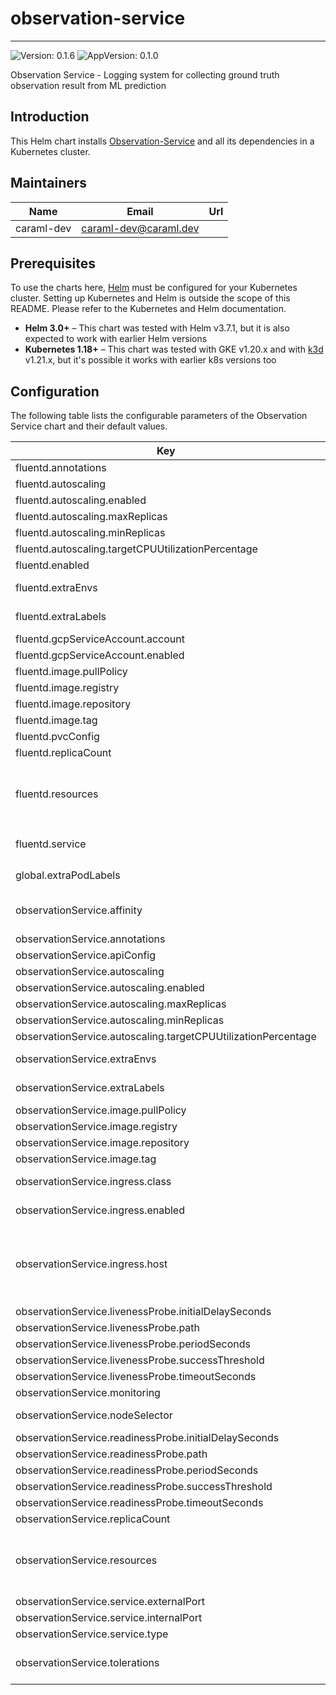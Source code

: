 # observation-service

---
![Version: 0.1.6](https://img.shields.io/badge/Version-0.1.6-informational?style=flat-square)
![AppVersion: 0.1.0](https://img.shields.io/badge/AppVersion-0.1.0-informational?style=flat-square)

Observation Service - Logging system for collecting ground truth observation result from ML prediction

## Introduction

This Helm chart installs [Observation-Service](https://github.com/caraml-dev/observation-service) and all its dependencies in a Kubernetes cluster.

## Maintainers

| Name | Email | Url |
| ---- | ------ | --- |
| caraml-dev | <caraml-dev@caraml.dev> |  |

## Prerequisites

To use the charts here, [Helm](https://helm.sh/) must be configured for your
Kubernetes cluster. Setting up Kubernetes and Helm is outside the scope of
this README. Please refer to the Kubernetes and Helm documentation.

- **Helm 3.0+** – This chart was tested with Helm v3.7.1, but it is also expected to work with earlier Helm versions
- **Kubernetes 1.18+** – This chart was tested with GKE v1.20.x and with [k3d](https://github.com/rancher/k3d) v1.21.x,
but it's possible it works with earlier k8s versions too

## Configuration

The following table lists the configurable parameters of the Observation Service chart and their default values.

| Key | Type | Default | Description |
|-----|------|---------|-------------|
| fluentd.annotations | object | `{}` |  |
| fluentd.autoscaling | object | `{"enabled":false,"maxReplicas":2,"minReplicas":1,"targetCPUUtilizationPercentage":80}` | HPA scaling configuration for Observation Service fluentd |
| fluentd.autoscaling.enabled | bool | `false` | Toggle to enable HPA scaling |
| fluentd.autoscaling.maxReplicas | int | `2` | Maximum replicas for HPA scaling |
| fluentd.autoscaling.minReplicas | int | `1` | Minimum replicas for HPA scaling |
| fluentd.autoscaling.targetCPUUtilizationPercentage | int | `80` | CPU utilization percentage threshold to activate HPA scaling |
| fluentd.enabled | bool | `false` | Flag to toggle deployment of Observation Service fluentd |
| fluentd.extraEnvs | list | `[]` | List of extra environment variables to add to Observation Service fluentd container |
| fluentd.extraLabels | object | `{}` | List of extra labels to add to Observation Service fluentd K8s resources |
| fluentd.gcpServiceAccount.account | string | `""` |  |
| fluentd.gcpServiceAccount.enabled | bool | `false` | Flag to toggle flushing Observation logs to BQ |
| fluentd.image.pullPolicy | string | `"IfNotPresent"` | Docker image pull policy |
| fluentd.image.registry | string | `"ghcr.io"` | Docker registry for Observation Service fluentd image |
| fluentd.image.repository | string | `"caraml-dev/timber/fluentd"` | Docker image repository for Observation Service fluentd |
| fluentd.image.tag | string | `"v0.1.0"` | Docker image tag for Observation Service fluentd |
| fluentd.pvcConfig | object | `{"mountPath":"/cache","name":"cache-volume","storage":"3Gi"}` | PVC configurations for fluentd StatefulSet storage |
| fluentd.replicaCount | int | `1` |  |
| fluentd.resources | object | `{}` | Resources requests and limits for Observation Service fluentd StatefulSet. This should be set according to your cluster capacity and service level objectives. Reference: https://kubernetes.io/docs/concepts/configuration/manage-resources-containers/ |
| fluentd.service | object | `{"externalPort":24224,"internalPort":9880,"multiPort":{"enabled":true},"multiPorts":[{"name":"tcp-input","port":24224,"targetPort":24224},{"name":"http-input","port":9880,"targetPort":9880}],"type":"ClusterIP"}` | Kubernetes Service for fluentd StatefulSet |
| global.extraPodLabels | object | `{}` | Extra pod labels in a map[string]string format, most likely to be used for the costing labels. |
| observationService.affinity | object | `{}` | Assign custom affinity rules to constrain pods to nodes. ref: https://kubernetes.io/docs/concepts/configuration/assign-pod-node/ |
| observationService.annotations | object | `{}` |  |
| observationService.apiConfig | object | `{}` | Observation Service server configuration. |
| observationService.autoscaling | object | `{"enabled":false,"maxReplicas":2,"minReplicas":1,"targetCPUUtilizationPercentage":80}` | HPA scaling configuration for Observation Service |
| observationService.autoscaling.enabled | bool | `false` | Toggle to enable HPA scaling |
| observationService.autoscaling.maxReplicas | int | `2` | Maximum replicas for HPA scaling |
| observationService.autoscaling.minReplicas | int | `1` | Minimum replicas for HPA scaling |
| observationService.autoscaling.targetCPUUtilizationPercentage | int | `80` | CPU utilization percentage threshold to activate HPA scaling |
| observationService.extraEnvs | list | `[]` | List of extra environment variables to add to Observation Service server container |
| observationService.extraLabels | object | `{}` | List of extra labels to add to Observation Service K8s resources |
| observationService.image.pullPolicy | string | `"IfNotPresent"` | Docker image pull policy |
| observationService.image.registry | string | `"ghcr.io"` | Docker registry for Observation Service image |
| observationService.image.repository | string | `"caraml-dev/timber/observation-service"` | Docker image repository for Observation Service |
| observationService.image.tag | string | `"v0.0.0-build.15-b8afdb5"` | Docker image tag for Observation Service |
| observationService.ingress.class | string | `""` | Ingress class annotation to add to this Ingress rule, useful when there are multiple ingress controllers installed |
| observationService.ingress.enabled | bool | `false` | Enable ingress to provision Ingress resource for external access to Observation Service |
| observationService.ingress.host | string | `""` | Set host value to enable name based virtual hosting. This allows routing HTTP traffic to multiple host names at the same IP address. If no host is specified, the ingress rule applies to all inbound HTTP traffic through the IP address specified. https://kubernetes.io/docs/concepts/services-networking/ingress/#name-based-virtual-hosting |
| observationService.livenessProbe.initialDelaySeconds | int | `60` | Liveness probe delay and thresholds |
| observationService.livenessProbe.path | string | `"/v1/internal/health/live"` | HTTP path for liveness check |
| observationService.livenessProbe.periodSeconds | int | `10` |  |
| observationService.livenessProbe.successThreshold | int | `1` |  |
| observationService.livenessProbe.timeoutSeconds | int | `5` |  |
| observationService.monitoring | object | `{"baseURL":"/v1/metrics","enabled":false}` | Service Monitor configuration for Observation Service |
| observationService.nodeSelector | object | `{}` | Define which nodes the pods are scheduled on. ref: https://kubernetes.io/docs/user-guide/node-selection/ |
| observationService.readinessProbe.initialDelaySeconds | int | `60` | Readiness probe delay and thresholds |
| observationService.readinessProbe.path | string | `"/v1/internal/health/ready"` | HTTP path for readiness check |
| observationService.readinessProbe.periodSeconds | int | `10` |  |
| observationService.readinessProbe.successThreshold | int | `1` |  |
| observationService.readinessProbe.timeoutSeconds | int | `5` |  |
| observationService.replicaCount | int | `1` |  |
| observationService.resources | object | `{}` | Resources requests and limits for Observation Service. This should be set according to your cluster capacity and service level objectives. Reference: https://kubernetes.io/docs/concepts/configuration/manage-resources-containers/ |
| observationService.service.externalPort | int | `9001` | Observation Service Kubernetes service port number |
| observationService.service.internalPort | int | `9001` | Observation Service container port number |
| observationService.service.type | string | `"ClusterIP"` |  |
| observationService.tolerations | list | `[]` | If specified, the pod's tolerations. ref: https://kubernetes.io/docs/concepts/configuration/taint-and-toleration/ |